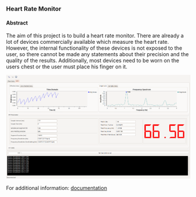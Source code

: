 ### Heart Rate Monitor

#### Abstract
The aim of this project is to build a heart rate monitor. There are already a lot of devices commercially available which measure the heart rate. However, the internal functionality of these devices is not exposed to the user, so there cannot be made any statements about their precision and the quality of the results. Additionally, most devices need to be worn on the users chest or the user must place his finger on it.

![](images/screen2.png)

For additional information: [documentation](https://github.com/UbiquitousComputingSS14/Documentation)